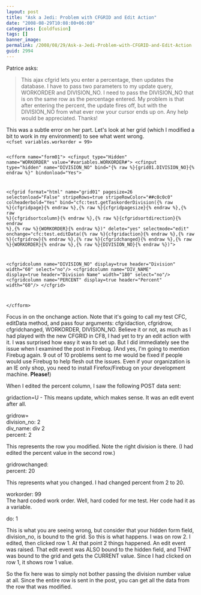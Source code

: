 ```yaml
---
layout: post
title: "Ask a Jedi: Problem with CFGRID and Edit Action"
date: "2008-08-29T10:08:00+06:00"
categories: [coldfusion]
tags: []
banner_image: 
permalink: /2008/08/29/Ask-a-Jedi-Problem-with-CFGRID-and-Edit-Action
guid: 2994
---
```


Patrice asks:

<blockquote>
<p>
This ajax cfgrid lets you enter a percentage, then updates
the database. I have to pass two parameters to my update query, WORKORDER and DIVISION_NO. I need to pass the DIVISION_NO that is on the same row as the
percentage entered. My problem is that after entering the percent, the update fires off, but with the DIVISION_NO from what ever row your cursor ends up on. Any help would be appreciated. Thanks!
</p>
</blockquote>
<!--more-->
This was a subtle error on her part. Let's look at her grid (which I modified a bit to work in my environment) to see what went wrong. 

<code>
&lt;cfset variables.workorder = 99&gt;

&lt;cfform name="form01"&gt;
&lt;cfinput type="Hidden" name="WORKORDER" value="#variables.WORKORDER#"&gt;
&lt;cfinput type="hidden" name="DIVISION_NO" bind="{% raw %}{grid01.DIVISION_NO}{% endraw %}" bindonload="Yes"&gt;

   &lt;cfgrid format="html" name="grid01" pagesize=26 selectonload="False" stripeRows=true stripeRowColor="##c0c0c0" colheaderbold="Yes"
			bind="cfc:test.getTaskorderDivision({% raw %}{cfgridpage}{% endraw %},{% raw %}{cfgridpagesize}{% endraw %},{% raw %}{cfgridsortcolumn}{% endraw %},{% raw %}{cfgridsortdirection}{% endraw %},{% raw %}{WORKORDER}{% endraw %})"
           delete="yes" selectmode="edit" onchange="cfc:test.editData({% raw %}{cfgridaction}{% endraw %},{% raw %}{cfgridrow}{% endraw %},{% raw %}{cfgridchanged}{% endraw %},{% raw %}{WORKORDER}{% endraw %},{% raw %}{DIVISION_NO}{% endraw %})"&gt;

  &lt;cfgridcolumn name="DIVISION_NO" display=true header="Division" width="60" select="no"/&gt;
  &lt;cfgridcolumn name="DIV_NAME" display=true header="Division Name" width="180" select="no"/&gt;
  &lt;cfgridcolumn name="PERCENT" display=true header="Percent" width="60"/&gt;
&lt;/cfgrid&gt;

&lt;/cfform&gt;
</code>

Focus in on the onchange action. Note that it's going to call my test CFC, editData method, and pass four arguments: cfgridaction, cfgridrow, cfgridchanged, WORKORDER, DIVISION_NO. Believe it or not, as much as I had played with the new CFGRID in CF8, I had yet to try an edit action with it. I was surprised how easy it was to set up. But I did immediately see the issue when I examined the post in Firebug. (And yes, I'm going to mention Firebug again. 9 out of 10 problems sent to me would be fixed if people would use Firebug to help flesh out the issues. Even if your organization is an IE only shop, you need to install Firefox/Firebug on your development machine. <b>Please!</b>)

When I edited the percent column, I saw the following POST data sent:

gridaction=U - This means update, which makes sense. It was an edit event after all.

gridrow=<br />
division_no: 2<br />
div_name: div 2<br />
percent: 2

This represents the row you modified. Note the right division is there. (I had edited the percent value in the second row.)

gridrowchanged:<br />
percent: 20

This represents what you changed. I had changed percent from 2 to 20.

workorder: 99<br />
The hard coded work order. Well, hard coded for me test. Her code had it as a variable.

do: 1

This is what you are seeing wrong, but consider that your hidden form field, division_no, is bound to the grid. So this is what happens. I was on row 2. I edited, then clicked row 1. At that point 2 things happened. An edit event was raised. That edit event was ALSO bound to the hidden field, and THAT was bound to the grid and gets the CURRENT
value. Since I had clicked on row 1, it shows row 1 value.

So the fix here was to simply not bother passing the division number value at all. Since the entire row is sent in the post, you can get all the data from the row that was modified.